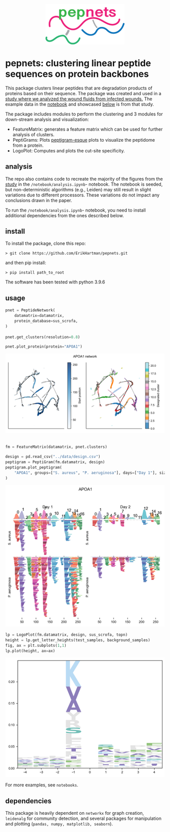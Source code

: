 <p align="center">
    <img src="logo.png", width="250" />
<p>

# pepnets: clustering linear peptide sequences on protein backbones

This package clusters linear peptides that are degradation products of proteins based on their sequence. The package was created and used in a [study where we analyzed the wound fluids from infected wounds.](https://www.biorxiv.org/content/10.1101/2023.12.28.573527v1) The example data in the [notebook](notebooks/example.ipynb) and showcased [below](#usage) is from that study.

The package includes modules to perform the clustering and 3 modules for down-stream analysis and visualization:

- FeatureMatrix: generates a feature matrix which can be used for further analysis of clusters.
- PeptiGrams: Plots [peptigram-esque](http://bioware.ucd.ie/peptigram/) plots to visualize the peptidome from a protein.
- LogoPlot: Computes and plots the cut-site specificity. 


## analysis

The repo also contains code to recreate the majority of the figures from the [study](https://www.biorxiv.org/content/10.1101/2023.12.28.573527v1) in the `/notebook/analysis.ipynb`- notebook. The notebook is seeded, but non-deterministic algorithms (e.g., Leiden) may still result in slight variations due to different processors. These variations do not impact any conclusions drawn in the paper.

To run the `/notebook/analysis.ipynb`- notebook, you need to install additional dependencies from the ones described below.


## install
To install the package, clone this repo:
```
> git clone https://github.com/ErikHartman/pepnets.git
```
and then pip install:
```
> pip install path_to_root
```

The software has been tested with python 3.9.6

## usage

```py
pnet = PeptideNetwork(
    datamatrix=datamatrix,
    protein_database=sus_scrofa,
)

pnet.get_clusters(resolution=0.8)
```
```py
pnet.plot_protein(protein="APOA1")
```
![network](plots/APOA1.png "network")
```py

fm = FeatureMatrix(datamatrix, pnet.clusters)
```
```py
design = pd.read_csv("../data/design.csv")
peptigram = PeptiGram(fm.datamatrix, design)
peptigram.plot_peptigram(
    "APOA1", groups=["S. aureus", "P. aeruginosa"], days=["Day 1"], size_factor=0.3,
)
```
![peptigram](plots/APOA1_pg.png "peptigram")

```py
lp = LogoPlot(fm.datamatrix, design, sus_scrofa, topn)
height = lp.get_letter_heights(test_samples, background_samples)
fig, ax = plt.subplots(1,1)
lp.plot(height, ax=ax)
```

![logo](plots/logo.png "logoplot")

For more examples, see `notebooks`.

## dependencies
This package is heavily dependent on `networkx` for graph creation, `leidenalg` for community detection, and several packages for manipulation and plotting (`pandas, numpy, matplotlib, seaborn`).